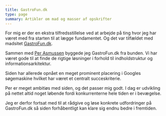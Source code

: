 ```yaml
---
title: GastroFun.dk
type: page
summary: Artikler om mad og masser af opskrifter
---
```


For mig er der en ekstra tilfredsstillelse ved at arbejde på ting hvor jeg har været med fra starten til at lægge fundamentet. Og det var tilfældet med madsitet [GastroFun.dk](https://www.gastrofun.dk).

Sammen med [Per Asmussen](/kunde/asmussen/) byggede jeg GastroFun.dk fra bunden. Vi har været gode til at finde de rigtige løsninger i forhold til indholdstruktur og informationsarkitektur.

Siden har allerede opnået en meget prominent placering i Googles søgemaskine hvilket har været et centralt succeskriterie.

Per er meget ambitiøs med siden, og det passer mig godt. I dag er udvikling på nettet altid noget løbende fordi konkurrenterne hele tiden er i bevægelse.

Jeg er derfor fortsat med til at rådgive og løse konkrete udfordringer på GastroFun.dk så siden forhåbentligt kan klare sig endnu bedre i fremtiden.
